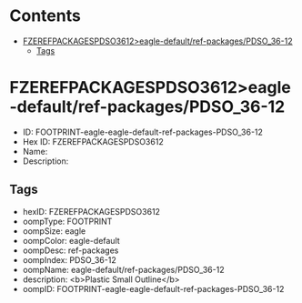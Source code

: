 



Contents
========

* [FZEREFPACKAGESPDSO3612>eagle-default/ref-packages/PDSO_36-12](#fzerefpackagespdso3612eagle-defaultref-packagespdso_36-12)
	* [Tags](#tags)

# FZEREFPACKAGESPDSO3612>eagle-default/ref-packages/PDSO_36-12

- ID: FOOTPRINT-eagle-eagle-default-ref-packages-PDSO_36-12
- Hex ID: FZEREFPACKAGESPDSO3612
- Name: 
- Description: 

## Tags

- hexID: FZEREFPACKAGESPDSO3612
- oompType: FOOTPRINT
- oompSize: eagle
- oompColor: eagle-default
- oompDesc: ref-packages
- oompIndex: PDSO_36-12
- oompName: eagle-default/ref-packages/PDSO_36-12
- description: &lt;b&gt;Plastic Small Outline&lt;/b&gt;
- oompID: FOOTPRINT-eagle-eagle-default-ref-packages-PDSO_36-12
